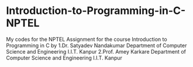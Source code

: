 # Introduction-to-Programming-in-C-NPTEL
My codes for the NPTEL Assignment for the course Introduction to
Programming in C by
1.Dr. Satyadev Nandakumar
Department of Computer Science and Engineering
I.I.T. Kanpur
2.Prof. Amey Karkare
Department of Computer Science and Engineering
I.I.T. Kanpur
